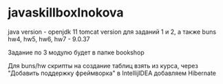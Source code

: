 # javaskillboxInokova

java version - openjdk 11
tomcat version для заданий 1 и 2, а также buns hw4, hw5, hw6, hw7 - 9.0.37

Задание по 3 модулю будет в папке bookshop

Для buns/hw скрипты на создание таблиц взять из курса, через "Добавить поддержку фреймворка" в IntellijIDEA добавляем Hibernate
